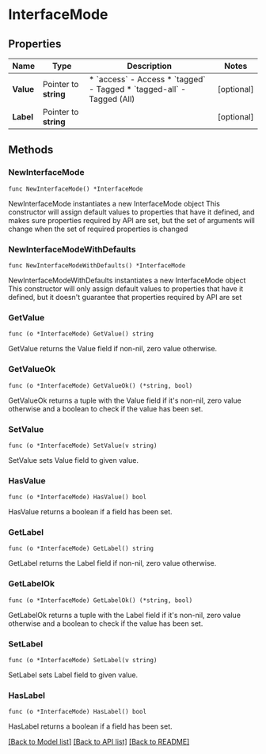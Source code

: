# InterfaceMode

## Properties

Name | Type | Description | Notes
------------ | ------------- | ------------- | -------------
**Value** | Pointer to **string** | * &#x60;access&#x60; - Access * &#x60;tagged&#x60; - Tagged * &#x60;tagged-all&#x60; - Tagged (All) | [optional] 
**Label** | Pointer to **string** |  | [optional] 

## Methods

### NewInterfaceMode

`func NewInterfaceMode() *InterfaceMode`

NewInterfaceMode instantiates a new InterfaceMode object
This constructor will assign default values to properties that have it defined,
and makes sure properties required by API are set, but the set of arguments
will change when the set of required properties is changed

### NewInterfaceModeWithDefaults

`func NewInterfaceModeWithDefaults() *InterfaceMode`

NewInterfaceModeWithDefaults instantiates a new InterfaceMode object
This constructor will only assign default values to properties that have it defined,
but it doesn't guarantee that properties required by API are set

### GetValue

`func (o *InterfaceMode) GetValue() string`

GetValue returns the Value field if non-nil, zero value otherwise.

### GetValueOk

`func (o *InterfaceMode) GetValueOk() (*string, bool)`

GetValueOk returns a tuple with the Value field if it's non-nil, zero value otherwise
and a boolean to check if the value has been set.

### SetValue

`func (o *InterfaceMode) SetValue(v string)`

SetValue sets Value field to given value.

### HasValue

`func (o *InterfaceMode) HasValue() bool`

HasValue returns a boolean if a field has been set.

### GetLabel

`func (o *InterfaceMode) GetLabel() string`

GetLabel returns the Label field if non-nil, zero value otherwise.

### GetLabelOk

`func (o *InterfaceMode) GetLabelOk() (*string, bool)`

GetLabelOk returns a tuple with the Label field if it's non-nil, zero value otherwise
and a boolean to check if the value has been set.

### SetLabel

`func (o *InterfaceMode) SetLabel(v string)`

SetLabel sets Label field to given value.

### HasLabel

`func (o *InterfaceMode) HasLabel() bool`

HasLabel returns a boolean if a field has been set.


[[Back to Model list]](../README.md#documentation-for-models) [[Back to API list]](../README.md#documentation-for-api-endpoints) [[Back to README]](../README.md)


